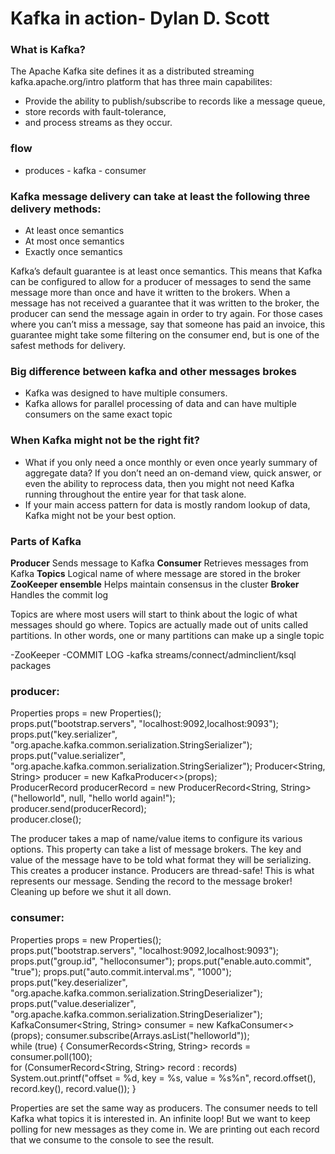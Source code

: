 # Kafka in action- Dylan D. Scott

### What is Kafka?
The Apache Kafka site defines it as a distributed streaming kafka.apache.org/intro platform that has three main capabilites:
- Provide the ability to publish/subscribe to records like a message queue, 
- store records with fault-tolerance,
- and process streams as they occur.
 
### flow 
- produces - kafka - consumer
 
### Kafka message delivery can take at least the following three delivery methods:
- At least once semantics 
- At most once semantics 
- Exactly once semantics

Kafka’s default guarantee is at least once semantics. This means that Kafka can be configured to allow for a producer of messages to send the same message more than once and have it written to the brokers. When a message has not received a guarantee that it was written to the broker, the producer can send the message again in order to try again. For those cases where you can’t miss a message, say that someone has paid an invoice, this guarantee might take some filtering on the consumer end, but is one of the safest methods for delivery.

### Big difference between kafka and other messages brokes
- Kafka was designed to have multiple consumers. 
- Kafka allows for parallel processing of data and can have multiple consumers on the same exact topic

### When Kafka might not be the right fit?
- What if you only need a once monthly or even once yearly summary of aggregate data? If you don’t need an on-demand view, quick answer, or even the ability to reprocess data, then you might not need Kafka running throughout the entire year for that task alone. 
- If your main access pattern for data is mostly random lookup of data, Kafka might not be your best option.
 
### Parts of Kafka

**Producer** Sends message to Kafka
**Consumer**	Retrieves messages from Kafka
**Topics** Logical name of where message are stored in the broker
**ZooKeeper ensemble**		Helps maintain consensus in the cluster
**Broker**	Handles the commit log

Topics are where most users will start to think about the logic of what messages should go where. Topics are actually made out of units called partitions. In other words, one or many partitions can make up a single topic 

-ZooKeeper
-COMMIT LOG
-kafka streams/connect/adminclient/ksql packages 


### producer:
Properties props = new Properties();                                                   
props.put("bootstrap.servers", "localhost:9092,localhost:9093");                       
props.put("key.serializer", "org.apache.kafka.common.serialization.StringSerializer"); 
props.put("value.serializer", "org.apache.kafka.common.serialization.StringSerializer");
Producer<String, String> producer = new KafkaProducer<>(props);                        
ProducerRecord producerRecord = new ProducerRecord<String, String> ("helloworld", null, "hello world again!");                               
producer.send(producerRecord);                                                         
producer.close(); 

The producer takes a map of name/value items to configure its various options.
This property can take a list of message brokers.
The key and value of the message have to be told what format they will be serializing.
This creates a producer instance. Producers are thread-safe!
This is what represents our message.
Sending the record to the message broker!
Cleaning up before we shut it all down.

### consumer:
Properties props = new Properties();      
props.put("bootstrap.servers", "localhost:9092,localhost:9093");
props.put("group.id", "helloconsumer");
props.put("enable.auto.commit", "true");
props.put("auto.commit.interval.ms", "1000"); 
props.put("key.deserializer", "org.apache.kafka.common.serialization.StringDeserializer"); 
props.put("value.deserializer", "org.apache.kafka.common.serialization.StringDeserializer");
KafkaConsumer<String, String> consumer = new KafkaConsumer<>(props);
consumer.subscribe(Arrays.asList("helloworld"));                  
 while (true) { 
   ConsumerRecords<String, String> records = consumer.poll(100);  
   for (ConsumerRecord<String, String> record : records)                
   System.out.printf("offset = %d, key = %s, value = %s%n", record.offset(), record.key(), record.value()); }

Properties are set the same way as producers.
The consumer needs to tell Kafka what topics it is interested in.
An infinite loop! But we want to keep polling for new messages as they come in.
We are printing out each record that we consume to the console to see the result.





